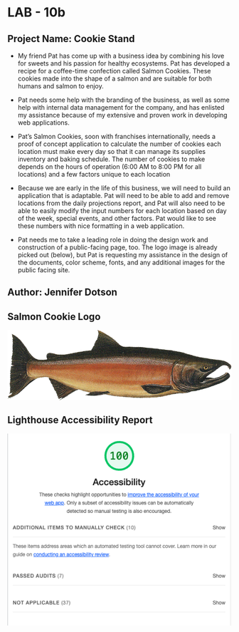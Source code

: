 # LAB - 10b

## Project Name: Cookie Stand

- My friend Pat has come up with a business idea by combining his love for sweets and his passion for healthy ecosystems. Pat has developed a recipe for a coffee-time confection called Salmon Cookies. These cookies made into the shape of a salmon and are suitable for both humans and salmon to enjoy.

- Pat needs some help with the branding of the business, as well as some help with internal data management for the company, and has enlisted my assistance because of my extensive and proven work in developing web applications.

- Pat’s Salmon Cookies, soon with franchises internationally, needs a proof of concept application to calculate the number of cookies each location must make every day so that it can manage its supplies inventory and baking schedule. The number of cookies to make depends on the hours of operation (6:00 AM to 8:00 PM for all locations) and a few factors unique to each location

- Because we are early in the life of this business, we will need to build an application that is adaptable. Pat will need to be able to add and remove locations from the daily projections report, and Pat will also need to be able to easily modify the input numbers for each location based on day of the week, special events, and other factors. Pat would like to see these numbers with nice formatting in a web application.

- Pat needs me to take a leading role in doing the design work and construction of a public-facing page, too. The logo image is already picked out (below), but Pat is requesting my assistance in the design of the documents, color scheme, fonts, and any additional images for the public facing site.

## Author: Jennifer Dotson

## Salmon Cookie Logo

![Salmon Cookie Logo](img/salmon.png)

## Lighthouse Accessibility Report

![Lighthouse Accessibility Report](img/accessibility.png)